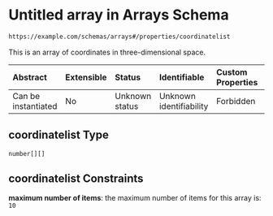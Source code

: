 # Untitled array in Arrays Schema

```txt
https://example.com/schemas/arrays#/properties/coordinatelist
```

This is an array of coordinates in three-dimensional space.

| Abstract            | Extensible | Status         | Identifiable            | Custom Properties | Additional Properties | Access Restrictions | Defined In                                                                            |
| :------------------ | :--------- | :------------- | :---------------------- | :---------------- | :-------------------- | :------------------ | :------------------------------------------------------------------------------------ |
| Can be instantiated | No         | Unknown status | Unknown identifiability | Forbidden         | Allowed               | none                | [arrays.schema.json*](../generated-schemas/arrays.schema.json "open original schema") |

## coordinatelist Type

`number[][]`

## coordinatelist Constraints

**maximum number of items**: the maximum number of items for this array is: `10`
